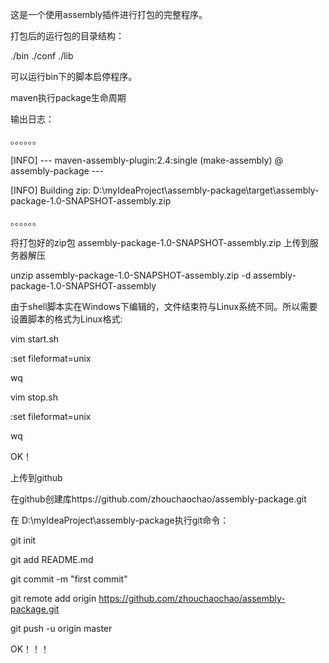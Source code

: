 这是一个使用assembly插件进行打包的完整程序。

打包后的运行包的目录结构：

./bin
./conf
./lib

可以运行bin下的脚本启停程序。


maven执行package生命周期

输出日志：

。。。。。。

[INFO] --- maven-assembly-plugin:2.4:single (make-assembly) @ assembly-package ---

[INFO] Building zip: D:\myIdeaProject\assembly-package\target\assembly-package-1.0-SNAPSHOT-assembly.zip

。。。。。。

将打包好的zip包 assembly-package-1.0-SNAPSHOT-assembly.zip 上传到服务器解压

unzip assembly-package-1.0-SNAPSHOT-assembly.zip -d assembly-package-1.0-SNAPSHOT-assembly

由于shell脚本实在Windows下编辑的，文件结束符与Linux系统不同。所以需要设置脚本的格式为Linux格式:

vim start.sh

:set fileformat=unix

wq

vim stop.sh

:set fileformat=unix

wq



OK！


上传到github

在github创建库https://github.com/zhouchaochao/assembly-package.git

在 D:\myIdeaProject\assembly-package执行git命令：

git init

git add README.md

git commit -m "first commit"

git remote add origin https://github.com/zhouchaochao/assembly-package.git

git push -u origin master


OK！！！
